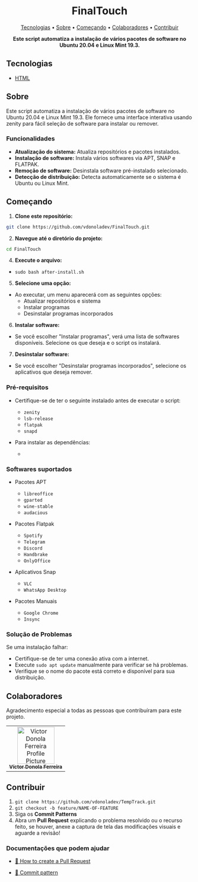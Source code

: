 <h1 align="center" style="font-weight: bold;">FinalTouch</h1>

<p align="center">
  <a href="#tech">Tecnologias</a> • 
  <a href="#about">Sobre</a> •
  <a href="#started">Começando</a> • 
  <a href="#colab">Colaboradores</a> •
  <a href="#contribute">Contribuir</a>
</p>

<p align="center">
    <b>Este script automatiza a instalação de vários pacotes de software no Ubuntu 20.04 e Linux Mint 19.3.</b>
</p>

<h2 id="tech">Tecnologias</h2>

- [HTML](https://devdocs.io/bash)

<h2 id="about">Sobre</h2>

<p>Este script automatiza a instalação de vários pacotes de software no Ubuntu 20.04 e Linux Mint 19.3. Ele fornece uma interface interativa usando zenity para fácil seleção de software para instalar ou remover.</p>

<h3>Funcionalidades</h3>

- **Atualização do sistema:** Atualiza repositórios e pacotes instalados.
- **Instalação de software:** Instala vários softwares via APT, SNAP e FLATPAK.
- **Remoção de software:** Desinstala software pré-instalado selecionado.
- **Detecção de distribuição:** Detecta automaticamente se o sistema é Ubuntu ou Linux Mint.

<h2 id="started">Começando</h2>

1. **Clone este repositório:**

```bash
git clone https://github.com/vdonoladev/FinalTouch.git
```

2. **Navegue até o diretório do projeto:**

```bash
cd FinalTouch
```

4. **Execute o arquivo:**

- ```sudo bash after-install.sh```

5. **Selecione uma opção:**

- Ao executar, um menu aparecerá com as seguintes opções:
  - Atualizar repositórios e sistema
  - Instalar programas
  - Desinstalar programas incorporados

6. **Instalar software:**

- Se você escolher "Instalar programas", verá uma lista de softwares disponíveis. Selecione os que deseja e o script os instalará.

7. **Desinstalar software:**

- Se você escolher "Desinstalar programas incorporados", selecione os aplicativos que deseja remover.

<h3>Pré-requisitos</h3>

- Certifique-se de ter o seguinte instalado antes de executar o script:

  - ```zenity```
  - ```lsb-release```
  - ```flatpak```
  - ```snapd```

- Para instalar as dependências:

  - ```sudo apt update && sudo apt install zenity lsb-release flatpak snapd -y

<h3>Softwares suportados</h3>

- Pacotes APT

  - ```libreoffice```
  - ```gparted```
  - ```wine-stable```
  - ```audacious```

- Pacotes Flatpak

  - ```Spotify```
  - ```Telegram```
  - ```Discord```
  - ```Handbrake```
  - ```OnlyOffice```

- Aplicativos Snap

  - ```VLC```
  - ```WhatsApp Desktop```

- Pacotes Manuais

  - ```Google Chrome```
  - ```Insync```

<h3>Solução de Problemas</h3>

Se uma instalação falhar:
- Certifique-se de ter uma conexão ativa com a internet.
- Execute ```sudo apt update``` manualmente para verificar se há problemas.
- Verifique se o nome do pacote está correto e disponível para sua distribuição.

<h2 id="colab">Colaboradores</h2>

Agradecimento especial a todas as pessoas que contribuíram para este projeto.

<table>
  <tr>
    <td align="center">
      <a href="#">
        <img src="https://github.com/vdonoladev.png" width="100px;" alt="Víctor Donola Ferreira Profile Picture"/><br>
        <sub>
          <b>Víctor Donola Ferreira</b>
        </sub>
      </a>
    </td>
  </tr>
</table>

<h2 id="contribute">Contribuir</h2>

1. `git clone https://github.com/vdonoladev/TempTrack.git`
2. `git checkout -b feature/NAME-OF-FEATURE`
3. Siga os **Commit Patterns**
4. Abra um **Pull Request** explicando o problema resolvido ou o recurso feito, se houver, anexe a captura de tela das modificações visuais e aguarde a revisão!

<h3>Documentações que podem ajudar</h3>

- [📝 How to create a Pull Request](https://www.atlassian.com/br/git/tutorials/making-a-pull-request)

- [💾 Commit pattern](https://gist.github.com/joshbuchea/6f47e86d2510bce28f8e7f42ae84c716)
